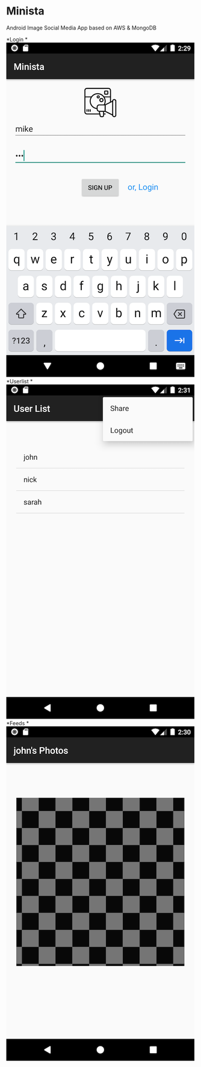 # Minista
Android Image Social Media App based on AWS &amp; MongoDB

*Login
*![Login Screenshot](main/res/drawable/Login.png)
*Userlist
*![UserList](main/res/drawable/UserListAndMenu.png)
*Feeds
*![Photos](main/res/drawable/Photos.png)
